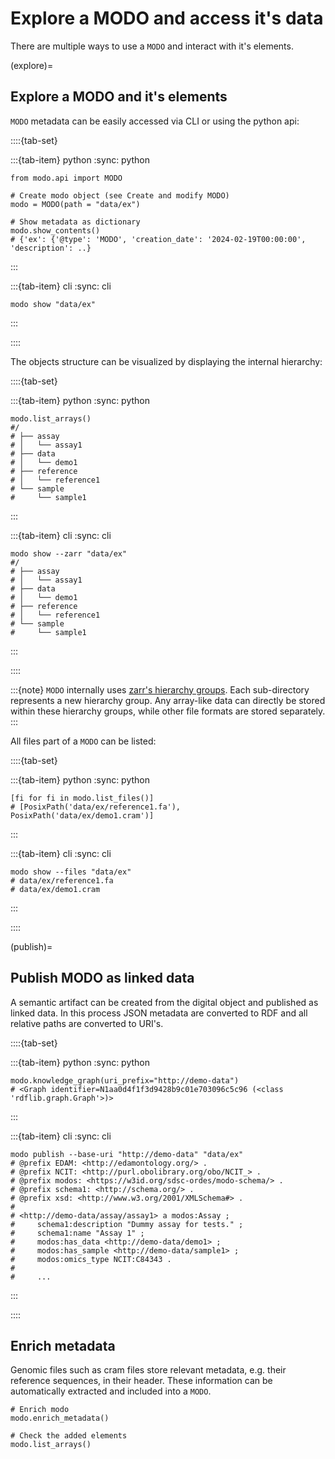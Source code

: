 # Explore a MODO and access it's data

There are multiple ways to use a `MODO` and interact with it's elements.

(explore)=
## Explore a MODO and it's elements

`MODO` metadata can be easily accessed via CLI or using the python api:

::::{tab-set}

:::{tab-item} python
:sync: python
```{code-block} python
from modo.api import MODO

# Create modo object (see Create and modify MODO)
modo = MODO(path = "data/ex")

# Show metadata as dictionary
modo.show_contents()
# {'ex': {'@type': 'MODO', 'creation_date': '2024-02-19T00:00:00', 'description': ..}
```
:::

:::{tab-item} cli
:sync: cli
```{code-block} console
modo show "data/ex"
```
:::

::::

The objects structure can be visualized by displaying the internal hierarchy:

::::{tab-set}

:::{tab-item} python
:sync: python
```{code-block} python
modo.list_arrays()
#/
# ├── assay
# │   └── assay1
# ├── data
# │   └── demo1
# ├── reference
# │   └── reference1
# └── sample
#     └── sample1
```
:::

:::{tab-item} cli
:sync: cli
```{code-block} console
modo show --zarr "data/ex"
#/
# ├── assay
# │   └── assay1
# ├── data
# │   └── demo1
# ├── reference
# │   └── reference1
# └── sample
#     └── sample1
```
:::

::::

:::{note}
`MODO` internally uses [zarr's hierarchy groups](https://zarr.readthedocs.io/en/stable/api/hierarchy.html). Each sub-directory represents a new hierarchy group. Any array-like data can directly be stored within these hierarchy groups, while other file formats are stored separately.
:::

All files part of a `MODO` can be listed:

::::{tab-set}

:::{tab-item} python
:sync: python
```{code-block} python
[fi for fi in modo.list_files()]
# [PosixPath('data/ex/reference1.fa'), PosixPath('data/ex/demo1.cram')]
```
:::

:::{tab-item} cli
:sync: cli
```{code-block} console
modo show --files "data/ex"
# data/ex/reference1.fa
# data/ex/demo1.cram
```
:::

::::

(publish)=
## Publish MODO as linked data

A semantic artifact can be created from the digital object and published as linked data.
In this process JSON metadata are converted to RDF and all relative paths are converted to URI's.

::::{tab-set}

:::{tab-item} python
:sync: python
```{code-block} python
modo.knowledge_graph(uri_prefix="http://demo-data")
# <Graph identifier=N1aa0d4f1f3d9428b9c01e703096c5c96 (<class 'rdflib.graph.Graph'>)>
```
:::

:::{tab-item} cli
:sync: cli
```{code-block} console
modo publish --base-uri "http://demo-data" "data/ex"
# @prefix EDAM: <http://edamontology.org/> .
# @prefix NCIT: <http://purl.obolibrary.org/obo/NCIT_> .
# @prefix modos: <https://w3id.org/sdsc-ordes/modo-schema/> .
# @prefix schema1: <http://schema.org/> .
# @prefix xsd: <http://www.w3.org/2001/XMLSchema#> .
#
# <http://demo-data/assay/assay1> a modos:Assay ;
#     schema1:description "Dummy assay for tests." ;
#     schema1:name "Assay 1" ;
#     modos:has_data <http://demo-data/demo1> ;
#     modos:has_sample <http://demo-data/sample1> ;
#     modos:omics_type NCIT:C84343 .
#
#     ...
```
:::

::::

## Enrich metadata
Genomic files such as cram files store relevant metadata, e.g. their reference sequences, in their header. These information can be automatically extracted and included into a `MODO`.

```{code-block} python
# Enrich modo
modo.enrich_metadata()

# Check the added elements
modo.list_arrays()
```
